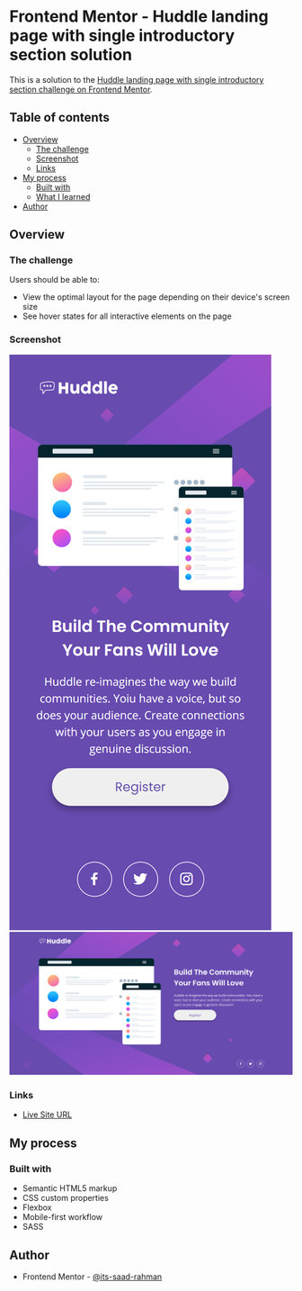 # Frontend Mentor - Huddle landing page with single introductory section solution

This is a solution to the [Huddle landing page with single introductory section challenge on Frontend Mentor](https://www.frontendmentor.io/challenges/huddle-landing-page-with-a-single-introductory-section-B_2Wvxgi0). 

## Table of contents

- [Overview](#overview)
  - [The challenge](#the-challenge)
  - [Screenshot](#screenshot)
  - [Links](#links)
- [My process](#my-process)
  - [Built with](#built-with)
  - [What I learned](#what-i-learned)
- [Author](#author)




## Overview

### The challenge

Users should be able to:

- View the optimal layout for the page depending on their device's screen size
- See hover states for all interactive elements on the page

### Screenshot

![Moible](./screenshots/screenshots-1.png)
![Desktop](./screenshots/screenshots-2.png)





### Links

-  [Live Site URL](https://its-saad-rahman.github.io/huddle-landing-page-mobile-first-with-sass/)

## My process

### Built with

- Semantic HTML5 markup
- CSS custom properties
- Flexbox
- Mobile-first workflow
- SASS


## Author

- Frontend Mentor - [@its-saad-rahman](https://www.frontendmentor.io/profile/its-saad-rahman)





